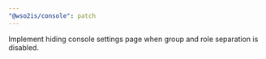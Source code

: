 ```yaml
---
"@wso2is/console": patch
---
```


Implement hiding console settings page when group and role separation is disabled.
